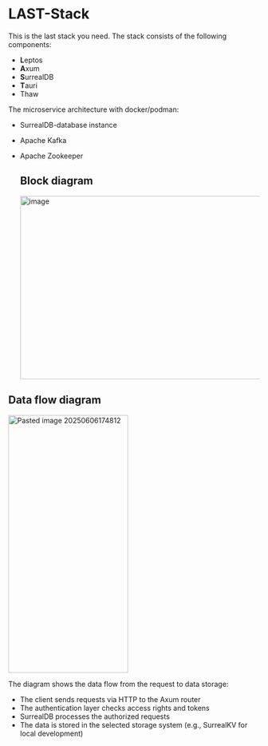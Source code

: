 # LAST-Stack
This is the last stack you need.
The stack consists of the following components:
- **L**eptos
- **A**xum
- **S**urrealDB
- **T**auri
- Thaw

The microservice architecture with docker/podman:
- SurrealDB-database instance
- Apache Kafka
- Apache Zookeeper

  ## Block diagram
  <img width="1568" height="367" alt="image" src="https://github.com/user-attachments/assets/f9fcac30-d06c-4e27-be3b-f35c55702a5f" />

## Data flow diagram
<img width="240" height="516" alt="Pasted image 20250606174812" src="https://github.com/user-attachments/assets/268875e8-bbc7-43f5-bd06-db99511935fd" />

The diagram shows the data flow from the request to data storage:

- The client sends requests via HTTP to the Axum router
- The authentication layer checks access rights and tokens
- SurrealDB processes the authorized requests
- The data is stored in the selected storage system (e.g., SurrealKV for local development)
